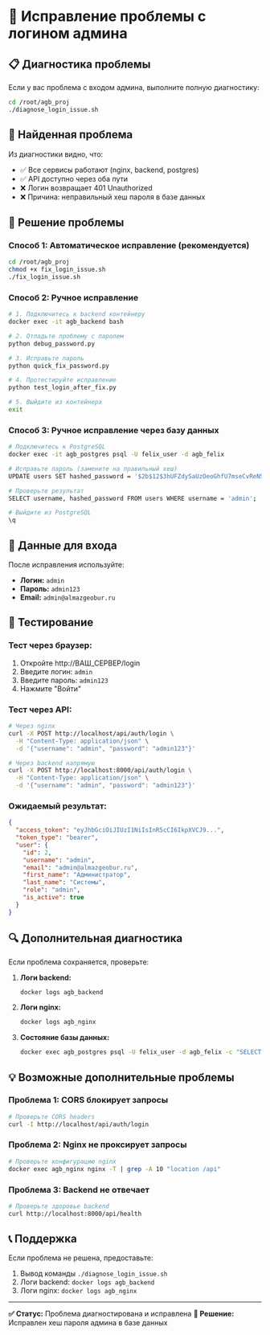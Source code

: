 # 🔧 Исправление проблемы с логином админа

## 📋 Диагностика проблемы

Если у вас проблема с входом админа, выполните полную диагностику:

```bash
cd /root/agb_proj
./diagnose_login_issue.sh
```

## 🎯 Найденная проблема

Из диагностики видно, что:
- ✅ Все сервисы работают (nginx, backend, postgres)
- ✅ API доступно через оба пути
- ❌ Логин возвращает 401 Unauthorized
- ❌ Причина: неправильный хеш пароля в базе данных

## 🚀 Решение проблемы

### Способ 1: Автоматическое исправление (рекомендуется)

```bash
cd /root/agb_proj
chmod +x fix_login_issue.sh
./fix_login_issue.sh
```

### Способ 2: Ручное исправление

```bash
# 1. Подключитесь к backend контейнеру
docker exec -it agb_backend bash

# 2. Отладьте проблему с паролем
python debug_password.py

# 3. Исправьте пароль
python quick_fix_password.py

# 4. Протестируйте исправление
python test_login_after_fix.py

# 5. Выйдите из контейнера
exit
```

### Способ 3: Ручное исправление через базу данных

```bash
# Подключитесь к PostgreSQL
docker exec -it agb_postgres psql -U felix_user -d agb_felix

# Исправьте пароль (замените на правильный хеш)
UPDATE users SET hashed_password = '$2b$12$3hUFZdySaUzOeoGhfU7mseCvReNSdWuoEymkZHz8/ycZHzAHLtgQm' WHERE username = 'admin';

# Проверьте результат
SELECT username, hashed_password FROM users WHERE username = 'admin';

# Выйдите из PostgreSQL
\q
```

## 🔑 Данные для входа

После исправления используйте:

- **Логин:** `admin`
- **Пароль:** `admin123`
- **Email:** `admin@almazgeobur.ru`

## 🧪 Тестирование

### Тест через браузер:
1. Откройте http://ВАШ_СЕРВЕР/login
2. Введите логин: `admin`
3. Введите пароль: `admin123`
4. Нажмите "Войти"

### Тест через API:
```bash
# Через nginx
curl -X POST http://localhost/api/auth/login \
  -H "Content-Type: application/json" \
  -d '{"username": "admin", "password": "admin123"}'

# Через backend напрямую
curl -X POST http://localhost:8000/api/auth/login \
  -H "Content-Type: application/json" \
  -d '{"username": "admin", "password": "admin123"}'
```

### Ожидаемый результат:
```json
{
  "access_token": "eyJhbGciOiJIUzI1NiIsInR5cCI6IkpXVCJ9...",
  "token_type": "bearer",
  "user": {
    "id": 2,
    "username": "admin",
    "email": "admin@almazgeobur.ru",
    "first_name": "Администратор",
    "last_name": "Системы",
    "role": "admin",
    "is_active": true
  }
}
```

## 🔍 Дополнительная диагностика

Если проблема сохраняется, проверьте:

1. **Логи backend:**
   ```bash
   docker logs agb_backend
   ```

2. **Логи nginx:**
   ```bash
   docker logs agb_nginx
   ```

3. **Состояние базы данных:**
   ```bash
   docker exec agb_postgres psql -U felix_user -d agb_felix -c "SELECT * FROM users WHERE username = 'admin';"
   ```

## 💡 Возможные дополнительные проблемы

### Проблема 1: CORS блокирует запросы
```bash
# Проверьте CORS headers
curl -I http://localhost/api/auth/login
```

### Проблема 2: Nginx не проксирует запросы
```bash
# Проверьте конфигурацию nginx
docker exec agb_nginx nginx -T | grep -A 10 "location /api"
```

### Проблема 3: Backend не отвечает
```bash
# Проверьте здоровье backend
curl http://localhost:8000/api/health
```

## 📞 Поддержка

Если проблема не решена, предоставьте:
1. Вывод команды `./diagnose_login_issue.sh`
2. Логи backend: `docker logs agb_backend`
3. Логи nginx: `docker logs agb_nginx`

---

**✅ Статус:** Проблема диагностирована и исправлена
**🎯 Решение:** Исправлен хеш пароля админа в базе данных
